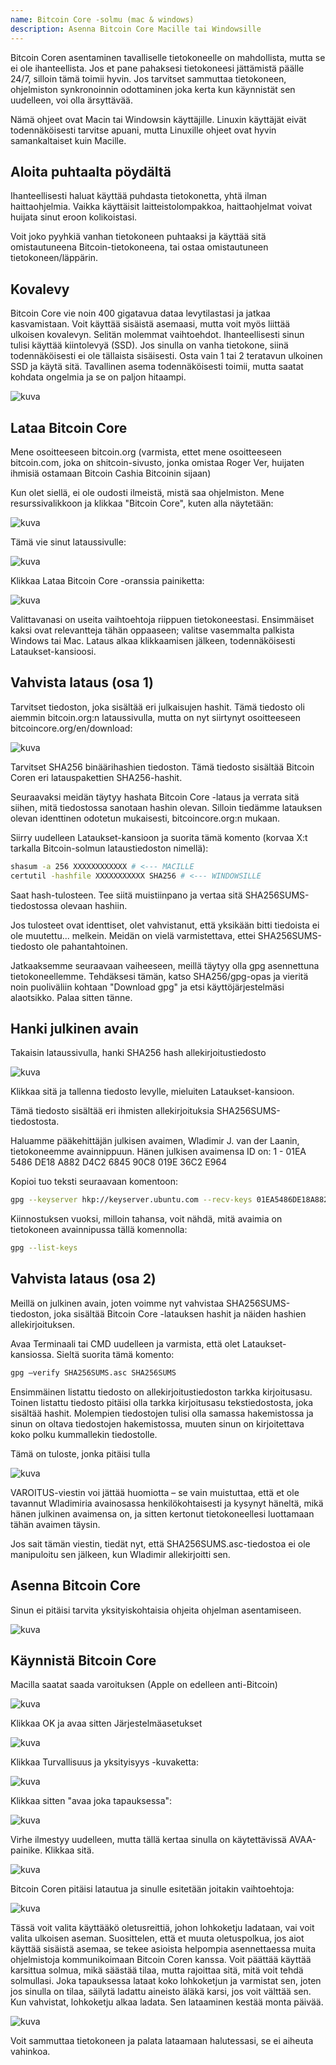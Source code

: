 ```yaml
---
name: Bitcoin Core -solmu (mac & windows)
description: Asenna Bitcoin Core Macille tai Windowsille
---
```


Bitcoin Coren asentaminen tavalliselle tietokoneelle on mahdollista, mutta se ei ole ihanteellista. Jos et pane pahaksesi tietokoneesi jättämistä päälle 24/7, silloin tämä toimii hyvin. Jos tarvitset sammuttaa tietokoneen, ohjelmiston synkronoinnin odottaminen joka kerta kun käynnistät sen uudelleen, voi olla ärsyttävää.

Nämä ohjeet ovat Macin tai Windowsin käyttäjille. Linuxin käyttäjät eivät todennäköisesti tarvitse apuani, mutta Linuxille ohjeet ovat hyvin samankaltaiset kuin Macille.

## Aloita puhtaalta pöydältä

Ihanteellisesti haluat käyttää puhdasta tietokonetta, yhtä ilman haittaohjelmia. Vaikka käyttäisit laitteistolompakkoa, haittaohjelmat voivat huijata sinut eroon kolikoistasi.

Voit joko pyyhkiä vanhan tietokoneen puhtaaksi ja käyttää sitä omistautuneena Bitcoin-tietokoneena, tai ostaa omistautuneen tietokoneen/läppärin.

## Kovalevy

Bitcoin Core vie noin 400 gigatavua dataa levytilastasi ja jatkaa kasvamistaan. Voit käyttää sisäistä asemaasi, mutta voit myös liittää ulkoisen kovalevyn. Selitän molemmat vaihtoehdot. Ihanteellisesti sinun tulisi käyttää kiintolevyä (SSD). Jos sinulla on vanha tietokone, siinä todennäköisesti ei ole tällaista sisäisesti. Osta vain 1 tai 2 teratavun ulkoinen SSD ja käytä sitä. Tavallinen asema todennäköisesti toimii, mutta saatat kohdata ongelmia ja se on paljon hitaampi.

![kuva](assets/1.webp)

## Lataa Bitcoin Core

Mene osoitteeseen bitcoin.org (varmista, ettet mene osoitteeseen bitcoin.com, joka on shitcoin-sivusto, jonka omistaa Roger Ver, huijaten ihmisiä ostamaan Bitcoin Cashia Bitcoinin sijaan)

Kun olet siellä, ei ole oudosti ilmeistä, mistä saa ohjelmiston. Mene resurssivalikkoon ja klikkaa "Bitcoin Core", kuten alla näytetään:

![kuva](assets/2.webp)

Tämä vie sinut lataussivulle:

![kuva](assets/3.webp)

Klikkaa Lataa Bitcoin Core -oranssia painiketta:

![kuva](assets/4.webp)

Valittavanasi on useita vaihtoehtoja riippuen tietokoneestasi. Ensimmäiset kaksi ovat relevantteja tähän oppaaseen; valitse vasemmalta palkista Windows tai Mac. Lataus alkaa klikkaamisen jälkeen, todennäköisesti Lataukset-kansioosi.

## Vahvista lataus (osa 1)

Tarvitset tiedoston, joka sisältää eri julkaisujen hashit. Tämä tiedosto oli aiemmin bitcoin.org:n lataussivulla, mutta on nyt siirtynyt osoitteeseen bitcoincore.org/en/download:

![kuva](assets/5.webp)

Tarvitset SHA256 binäärihashien tiedoston. Tämä tiedosto sisältää Bitcoin Coren eri latauspakettien SHA256-hashit.

Seuraavaksi meidän täytyy hashata Bitcoin Core -lataus ja verrata sitä siihen, mitä tiedostossa sanotaan hashin olevan. Silloin tiedämme latauksen olevan identtinen odotetun mukaisesti, bitcoincore.org:n mukaan.

Siirry uudelleen Lataukset-kansioon ja suorita tämä komento (korvaa X:t tarkalla Bitcoin-solmun lataustiedoston nimellä):

```bash
shasum -a 256 XXXXXXXXXXXX # <--- MACILLE
certutil -hashfile XXXXXXXXXXX SHA256 # <--- WINDOWSILLE
```

Saat hash-tulosteen. Tee siitä muistiinpano ja vertaa sitä SHA256SUMS-tiedostossa olevaan hashiin.

Jos tulosteet ovat identtiset, olet vahvistanut, että yksikään bitti tiedoista ei ole muutettu... melkein. Meidän on vielä varmistettava, ettei SHA256SUMS-tiedosto ole pahantahtoinen.

Jatkaaksemme seuraavaan vaiheeseen, meillä täytyy olla gpg asennettuna tietokoneellemme.
Tehdäksesi tämän, katso SHA256/gpg-opas ja vieritä noin puoliväliin kohtaan "Download gpg" ja etsi käyttöjärjestelmäsi alaotsikko. Palaa sitten tänne.
## Hanki julkinen avain

Takaisin lataussivulla, hanki SHA256 hash allekirjoitustiedosto

![kuva](assets/6.webp)

Klikkaa sitä ja tallenna tiedosto levylle, mieluiten Lataukset-kansioon.

Tämä tiedosto sisältää eri ihmisten allekirjoituksia SHA256SUMS-tiedostosta.

Haluamme pääkehittäjän julkisen avaimen, Wladimir J. van der Laanin, tietokoneemme avainnippuun. Hänen julkisen avaimensa ID on:
1 - 01EA 5486 DE18 A882 D4C2 6845 90C8 019E 36C2 E964

Kopioi tuo teksti seuraavaan komentoon:

```bash
gpg --keyserver hkp://keyserver.ubuntu.com --recv-keys 01EA5486DE18A882D4C2684590C8019E36C2E964
```

Kiinnostuksen vuoksi, milloin tahansa, voit nähdä, mitä avaimia on tietokoneen avainnipussa tällä komennolla:

```bash
gpg --list-keys
```

## Vahvista lataus (osa 2)

Meillä on julkinen avain, joten voimme nyt vahvistaa SHA256SUMS-tiedoston, joka sisältää Bitcoin Core -latauksen hashit ja näiden hashien allekirjoituksen.

Avaa Terminaali tai CMD uudelleen ja varmista, että olet Lataukset-kansiossa. Sieltä suorita tämä komento:

```bash
gpg –verify SHA256SUMS.asc SHA256SUMS
```

Ensimmäinen listattu tiedosto on allekirjoitustiedoston tarkka kirjoitusasu. Toinen listattu tiedosto pitäisi olla tarkka kirjoitusasu tekstiedostosta, joka sisältää hashit. Molempien tiedostojen tulisi olla samassa hakemistossa ja sinun on oltava tiedostojen hakemistossa, muuten sinun on kirjoitettava koko polku kummallekin tiedostolle.

Tämä on tuloste, jonka pitäisi tulla

![kuva](assets/7.webp)

VAROITUS-viestin voi jättää huomiotta – se vain muistuttaa, että et ole tavannut Wladimiria avainosassa henkilökohtaisesti ja kysynyt häneltä, mikä hänen julkinen avaimensa on, ja sitten kertonut tietokoneellesi luottamaan tähän avaimen täysin.

Jos sait tämän viestin, tiedät nyt, että SHA256SUMS.asc-tiedostoa ei ole manipuloitu sen jälkeen, kun Wladimir allekirjoitti sen.

## Asenna Bitcoin Core

Sinun ei pitäisi tarvita yksityiskohtaisia ohjeita ohjelman asentamiseen.

![kuva](assets/8.webp)

## Käynnistä Bitcoin Core

Macilla saatat saada varoituksen (Apple on edelleen anti-Bitcoin)

![kuva](assets/9.webp)

Klikkaa OK ja avaa sitten Järjestelmäasetukset

![kuva](assets/10.webp)

Klikkaa Turvallisuus ja yksityisyys -kuvaketta:

![kuva](assets/11.webp)

Klikkaa sitten "avaa joka tapauksessa":

![kuva](assets/12.webp)

Virhe ilmestyy uudelleen, mutta tällä kertaa sinulla on käytettävissä AVAA-painike. Klikkaa sitä.

![kuva](assets/13.webp)

Bitcoin Coren pitäisi latautua ja sinulle esitetään joitakin vaihtoehtoja:

![kuva](assets/14.webp)

Tässä voit valita käyttääkö oletusreittiä, johon lohkoketju ladataan, vai voit valita ulkoisen aseman. Suosittelen, että et muuta oletuspolkua, jos aiot käyttää sisäistä asemaa, se tekee asioista helpompia asennettaessa muita ohjelmistoja kommunikoimaan Bitcoin Coren kanssa.
Voit päättää käyttää karsittua solmua, mikä säästää tilaa, mutta rajoittaa sitä, mitä voit tehdä solmullasi. Joka tapauksessa lataat koko lohkoketjun ja varmistat sen, joten jos sinulla on tilaa, säilytä ladattu aineisto äläkä karsi, jos voit välttää sen.
Kun vahvistat, lohkoketju alkaa ladata. Sen lataaminen kestää monta päivää.

![kuva](assets/15.webp)

Voit sammuttaa tietokoneen ja palata lataamaan halutessasi, se ei aiheuta vahinkoa.
